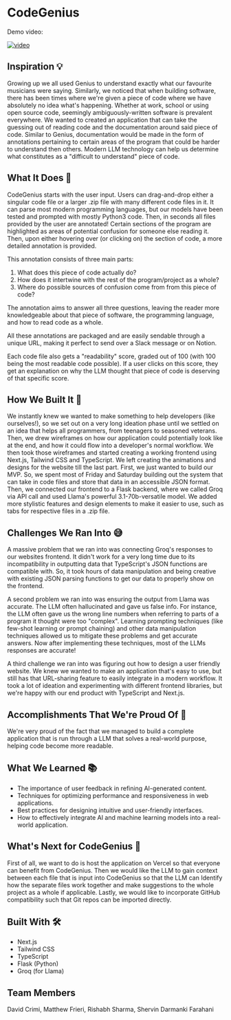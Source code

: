 # CodeGenius

Demo video:

[![video](https://img.youtube.com/vi/JIJHCNQ8mZg/0.jpg)](https://www.youtube.com/watch?v=JIJHCNQ8mZg)


## Inspiration 💡

Growing up we all used Genius to understand exactly what our favourite musicians were saying. Similarly, we noticed that when building software, there has been times where we're given a piece of code where we have absolutely no idea what's happening. Whether at work, school or using open source code, seemingly ambiguously-written software is prevalent everywhere. We wanted to created an application that can take the guessing out of reading code and the documentation around said piece of code. Similar to Genius, documentation would be made in the form of annotations pertaining to certain areas of the program that could be harder to understand then others. Modern LLM technology can help us determine what constitutes as a "difficult to understand" piece of code.

## What It Does 🤔

CodeGenius starts with the user input. Users can drag-and-drop either a singular code file or a larger .zip file with many different code files in it. It can parse most modern programming languages, but our models have been tested and prompted with mostly Python3 code. Then, in seconds all files provided by the user are annotated! Certain sections of the program are highlighted as areas of potential confusion for someone else reading it. Then, upon either hovering over (or clicking on) the section of code, a more detailed annotation is provided.

This annotation consists of three main parts:

1. What does this piece of code actually do?
2. How does it intertwine with the rest of the program/project as a whole?
3. Where do possible sources of confusion come from from this piece of code?

The annotation aims to answer all three questions, leaving the reader more knowledgeable about that piece of software, the programming language, and how to read code as a whole.

All these annotations are packaged and are easily sendable through a unique URL, making it perfect to send over a Slack message or on Notion.

Each code file also gets a "readability" score, graded out of 100 (with 100 being the most readable code possible). If a user clicks on this score, they get an explanation on why the LLM thought that piece of code is deserving of that specific score.

## How We Built It 👥

We instantly knew we wanted to make something to help developers (like ourselves!), so we set out on a very long ideation phase until we settled on an idea that helps all programmers, from teenagers to seasoned veterans. Then, we drew wireframes on how our application could potentially look like at the end, and how it could flow into a developer's normal workflow. We then took those wireframes and started creating a working frontend using Next.js, Tailwind CSS and TypeScript. We left creating the animations and designs for the website till the last part. First, we just wanted to build our MVP. So, we spent most of Friday and Saturday building out the system that can take in code files and store that data in an accessible JSON format. Then, we connected our frontend to a Flask backend, where we called Groq via API call and used Llama's powerful 3.1-70b-versatile model. We added more stylistic features and design elements to make it easier to use, such as tabs for respective files in a .zip file.

## Challenges We Ran Into 😅

A massive problem that we ran into was connecting Groq's responses to our websites frontend. It didn't work for a very long time due to its incompatibility in outputting data that TypeScript's JSON functions are compatible with. So, it took hours of data manipulation and being creative with existing JSON parsing functions to get our data to properly show on the frontend.

A second problem we ran into was ensuring the output from Llama was accurate. The LLM often hallucinated and gave us false info. For instance, the LLM often gave us the wrong line numbers when referring to parts of a program it thought were too "complex". Learning prompting techniques (like few-shot learning or prompt chaining) and other data manipulation techniques allowed us to mitigate these problems and get accurate answers. Now after implementing these techniques, most of the LLMs responses are accurate!

A third challenge we ran into was figuring out how to design a user friendly website. We knew we wanted to make an application that's easy to use, but still has that URL-sharing feature to easily integrate in a modern workflow. It took a lot of ideation and experimenting with different frontend libraries, but we're happy with our end product with TypeScript and Next.js.

## Accomplishments That We're Proud Of 🥳

We're very proud of the fact that we managed to build a complete application that is run through a LLM that solves a real-world purpose, helping code become more readable.

## What We Learned 📚

- The importance of user feedback in refining AI-generated content.
- Techniques for optimizing performance and responsiveness in web applications.
- Best practices for designing intuitive and user-friendly interfaces.
- How to effectively integrate AI and machine learning models into a real-world application.

## What's Next for CodeGenius 🔮

First of all, we want to do is host the application on Vercel so that everyone can benefit from CodeGenius. Then we would like the LLM to gain context between each file that is input into CodeGenius so that the LLM can Identify how the separate files work together and make suggestions to the whole project as a whole if applicable. Lastly, we would like to incorporate GitHub compatibility such that Git repos can be imported directly.

## Built With 🛠️

- Next.js
- Tailwind CSS
- TypeScript
- Flask (Python)
- Groq (for Llama)

## Team Members

David Crimi,
Matthew Frieri,
Rishabh Sharma,
Shervin Darmanki Farahani

